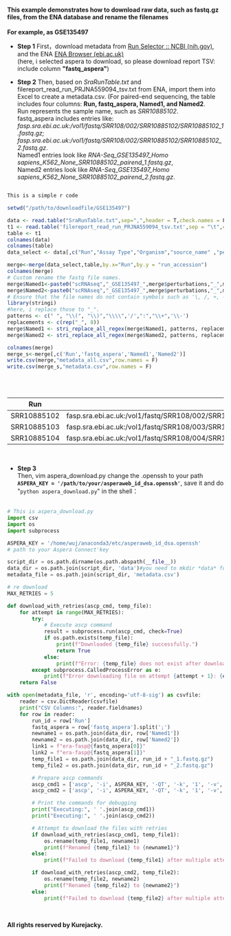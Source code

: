 
#### This example demonstrates how to download raw data, such as fastq.gz files, from the ENA database and rename the filenames

**For example, as GSE135497**<br>

- **Step 1**
First，download metadata from [Run Selector :: NCBI (nih.gov)](https://www.ncbi.nlm.nih.gov/Traces/study/?acc=PRJNA559094&o=acc_s%3Aa), and the ENA [ENA Browser (ebi.ac.uk)](https://www.ebi.ac.uk/ena/browser/view/PRJNA559094)<br>
(here, i selected aspera to download, so please download report TSV: include column **"fastq_aspera"**)<br>

- **Step 2**
Then, based on *SraRunTable.txt* and filereport_read_run_PRJNA559094_tsv.txt from ENA, import them into Excel to create a metadata.csv.
(For paired-end sequencing, the table includes four columns: **Run, fastq_aspera, Named1, and Named2**.<br>
Run represents the sample name, such as *SRR10885102*.<br>
fastq_aspera includes entries like: *fasp.sra.ebi.ac.uk:/vol1/fastq/SRR108/002/SRR10885102/SRR10885102_1.fastq.gz; fasp.sra.ebi.ac.uk:/vol1/fastq/SRR108/002/SRR10885102/SRR10885102_2.fastq.gz*.<br>
Named1 entries look like *RNA-Seq_GSE135497_Homo sapiens_K562_None_SRR10885102_pairend_1.fastq.gz*,<br>
Named2 entries look like *RNA-Seq_GSE135497_Homo sapiens_K562_None_SRR10885102_pairend_2.fastq.gz*.<br>
```r

This is a simple r code

setwd("/path/to/downloadfile/GSE135497")

data <- read.table("SraRunTable.txt",sep=",",header = T,check.names = F)
t1 <- read.table('filereport_read_run_PRJNA559094_tsv.txt',sep = "\t",check.names = F,header = T)
table <- t1
colnames(data)
colnames(table)
data_select <- data[,c("Run","Assay Type","Organism","source_name" ,"perturbations","cell_line"  )]

merge<-merge(data_select,table,by.x="Run",by.y = "run_accession")
colnames(merge)
# Custom rename the fastq file names.
merge$Named1<-paste0("scRNAseq","_GSE135497_",merge$perturbations,"_",merge$Organism,"_",merge$cell_line,"_",merge$Run,"_pairend_1.fastq.gz")
merge$Named2<-paste0("scRNAseq","_GSE135497_",merge$perturbations,"_",merge$Organism,"_",merge$cell_line,"_",merge$Run,"_pairend_2.fastq.gz")
# Ensure that the file names do not contain symbols such as '\, /, +, -, :'
library(stringi)
#here, i replace those to "_".
patterns <- c(" ", "\\(", "\\)","\\\\",'/',":","\\+",'\\-')
replacements <- c(rep("_", 8))
merge$Named1 <- stri_replace_all_regex(merge$Named1, patterns, replacements, vectorize_all = FALSE)
merge$Named2 <- stri_replace_all_regex(merge$Named2, patterns, replacements, vectorize_all = FALSE)

colnames(merge)
merge_s<-merge[,c('Run','fastq_aspera','Named1','Named2')]
write.csv(merge,"metadata_all.csv",row.names = F)
write.csv(merge_s,"metadata.csv",row.names = F)


```
<br><br>

| Run         | fastq_aspera                                                 | Named1                                                       | Named2                                                       |
| ----------- | ------------------------------------------------------------ | ------------------------------------------------------------ | ------------------------------------------------------------ |
| SRR10885102 | fasp.sra.ebi.ac.uk:/vol1/fastq/SRR108/002/SRR10885102/SRR10885102_1.fastq.gz;fasp.sra.ebi.ac.uk:/vol1/fastq/SRR108/002/SRR10885102/SRR10885102_2.fastq.gz | scRNAseq_GSE135497_None_Homo_sapiens_K562_SRR10885102_pairend_1.fastq.gz | scRNAseq_GSE135497_None_Homo_sapiens_K562_SRR10885102_pairend_2.fastq.gz |
| SRR10885103 | fasp.sra.ebi.ac.uk:/vol1/fastq/SRR108/003/SRR10885103/SRR10885103_1.fastq.gz;fasp.sra.ebi.ac.uk:/vol1/fastq/SRR108/003/SRR10885103/SRR10885103_2.fastq.gz | scRNAseq_GSE135497_None_Homo_sapiens_K562_SRR10885103_pairend_1.fastq.gz | scRNAseq_GSE135497_None_Homo_sapiens_K562_SRR10885103_pairend_2.fastq.gz |
| SRR10885104 | fasp.sra.ebi.ac.uk:/vol1/fastq/SRR108/004/SRR10885104/SRR10885104_1.fastq.gz;fasp.sra.ebi.ac.uk:/vol1/fastq/SRR108/004/SRR10885104/SRR10885104_2.fastq.gz | scRNAseq_GSE135497_None_Mus_musculus_1_1_1_Mix_of_3T3_cells__Embryonic_Stem_Cells_and_Neutrophils__all_from_mouse__SRR10885104_pairend_1.fastq.gz | scRNAseq_GSE135497_None_Mus_musculus_1_1_1_Mix_of_3T3_cells__Embryonic_Stem_Cells_and_Neutrophils__all_from_mouse__SRR10885104_pairend_2.fastq.gz |
<br>

- **Step 3** <br>
Then, vim aspera_download.py  change the .openssh to your path **`ASPERA_KEY = '/path/to/your/asperaweb_id_dsa.openssh'`**, save it and do "`python aspera_download.py`" in the shell：<br><br>
```python
# This is aspera_download.py
import csv
import os
import subprocess

ASPERA_KEY = '/home/wuj/anaconda3/etc/asperaweb_id_dsa.openssh'
# path to your Aspera Connect'key

script_dir = os.path.dirname(os.path.abspath(__file__))
data_dir = os.path.join(script_dir, 'data')#you need to mkdir *data* folder
metadata_file = os.path.join(script_dir, 'metadata.csv')

# re download
MAX_RETRIES = 5

def download_with_retries(ascp_cmd, temp_file):
    for attempt in range(MAX_RETRIES):
        try:
            # Execute ascp command
            result = subprocess.run(ascp_cmd, check=True)
            if os.path.exists(temp_file):
                print(f"Downloaded {temp_file} successfully.")
                return True
            else:
                print(f"Error: {temp_file} does not exist after download attempt {attempt + 1}.")
        except subprocess.CalledProcessError as e:
            print(f"Error downloading file on attempt {attempt + 1}: {e}")
    return False

with open(metadata_file, 'r', encoding='utf-8-sig') as csvfile:
    reader = csv.DictReader(csvfile)
    print("CSV Columns:", reader.fieldnames)
    for row in reader:
        run_id = row['Run']
        fastq_aspera = row['fastq_aspera'].split(';')
        newname1 = os.path.join(data_dir, row['Named1'])
        newname2 = os.path.join(data_dir, row['Named2'])
        link1 = f"era-fasp@{fastq_aspera[0]}"
        link2 = f"era-fasp@{fastq_aspera[1]}"
        temp_file1 = os.path.join(data_dir, run_id + "_1.fastq.gz")
        temp_file2 = os.path.join(data_dir, run_id + "_2.fastq.gz")

        # Prepare ascp commands
        ascp_cmd1 = ['ascp', '-i', ASPERA_KEY, '-QT', '-k', '1', '-v', '-l', '300m', '-P', '33001', link1, temp_file1]
        ascp_cmd2 = ['ascp', '-i', ASPERA_KEY, '-QT', '-k', '1', '-v', '-l', '300m', '-P', '33001', link2, temp_file2]

        # Print the commands for debugging
        print("Executing:", ' '.join(ascp_cmd1))
        print("Executing:", ' '.join(ascp_cmd2))

        # Attempt to download the files with retries
        if download_with_retries(ascp_cmd1, temp_file1):
            os.rename(temp_file1, newname1)
            print(f"Renamed {temp_file1} to {newname1}")
        else:
            print(f"Failed to download {temp_file1} after multiple attempts.")

        if download_with_retries(ascp_cmd2, temp_file2):
            os.rename(temp_file2, newname2)
            print(f"Renamed {temp_file2} to {newname2}")
        else:
            print(f"Failed to download {temp_file2} after multiple attempts.")

```
<br>

**All rights reserved by Kurejacky.**
